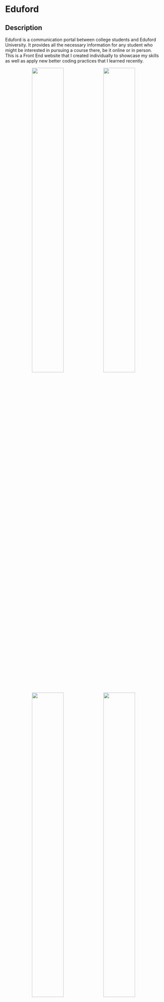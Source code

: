 # Eduford

## Description
Eduford is a communication portal between college students and Eduford University. It provides all the necessary information for any student who might be interested in pursuing a course there, be it online or in person. This is a Front End website that I created individually to showcase my skills as well as apply new better coding practices that I learned recently.

<div align='center'>
    <img src="https://i.ibb.co/DzbLLKv/Screenshot-from-2023-05-22-02-57-39.png" width='45%' height='50%' style="margin-bottom: 50px" />
    <img src="https://i.ibb.co/w0Zkm7M/Screenshot-from-2023-05-22-02-57-49.png" width='45%' height='50%' style="margin-bottom: 50px" />
    <img src="https://i.ibb.co/fCydtLj/Screenshot-from-2023-05-22-03-06-16.png" width='45%' height='50%' style="margin-bottom: 50px" />
    <img src="https://i.ibb.co/5BXrH31/Screenshot-from-2023-05-22-02-59-46.png" width='45%' height='50%' style="margin-bottom: 50px" />
    <img src="https://i.ibb.co/QYG0Zpb/Screenshot-from-2023-05-22-02-59-20.png" width='45%' height='50%' style="margin-bottom: 50px" />
    <img src="https://i.ibb.co/5RXJP0d/Screenshot-from-2023-05-22-02-58-30.png" width='45%' height='50%' style="margin-bottom: 50px" />
    <img src="https://i.ibb.co/fSB1rzh/Screenshot-from-2023-05-22-02-58-20.png" width='45%' height='50%' style="margin-bottom: 50px" />
</div>

## Languages Used

1. JavaScript (React Framework)
2. CSS
3. HTML

## Live Link
### :link: <a href='#'> Eduford </a>

## Author
### Patrick Njiru

## License and Copyright

MIT License

Copyright (c) 2022 Group_3(Moringa)

Permission is hereby granted, free of charge, to any person obtaining a copy
of this software and associated documentation files (the "Software"), to deal
in the Software without restriction, including without limitation the rights
to use, copy, modify, merge, publish, distribute, sublicense, and/or sell
copies of the Software, and to permit persons to whom the Software is
furnished to do so, subject to the following conditions:

The above copyright notice and this permission notice shall be included in all
copies or substantial portions of the Software.

THE SOFTWARE IS PROVIDED "AS IS", WITHOUT WARRANTY OF ANY KIND, EXPRESS OR
IMPLIED, INCLUDING BUT NOT LIMITED TO THE WARRANTIES OF MERCHANTABILITY,
FITNESS FOR A PARTICULAR PURPOSE AND NONINFRINGEMENT. IN NO EVENT SHALL THE
AUTHORS OR COPYRIGHT HOLDERS BE LIABLE FOR ANY CLAIM, DAMAGES OR OTHER
LIABILITY, WHETHER IN AN ACTION OF CONTRACT, TORT OR OTHERWISE, ARISING FROM,
OUT OF OR IN CONNECTION WITH THE SOFTWARE OR THE USE OR OTHER DEALINGS IN THE
SOFTWARE.
